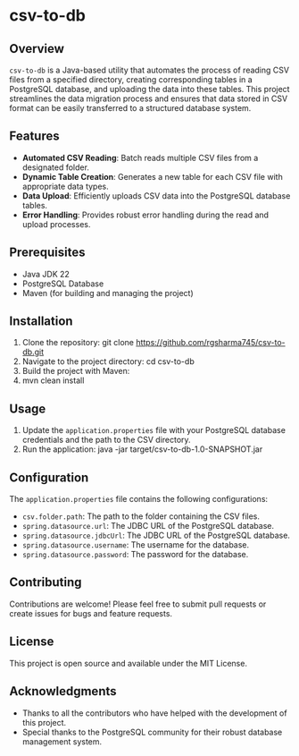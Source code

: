 # csv-to-db

## Overview
`csv-to-db` is a Java-based utility that automates the process of reading CSV files from a specified directory, creating corresponding tables in a PostgreSQL database, and uploading the data into these tables. This project streamlines the data migration process and ensures that data stored in CSV format can be easily transferred to a structured database system.

## Features
- **Automated CSV Reading**: Batch reads multiple CSV files from a designated folder.
- **Dynamic Table Creation**: Generates a new table for each CSV file with appropriate data types.
- **Data Upload**: Efficiently uploads CSV data into the PostgreSQL database tables.
- **Error Handling**: Provides robust error handling during the read and upload processes.

## Prerequisites
- Java JDK 22
- PostgreSQL Database
- Maven (for building and managing the project)

## Installation
1. Clone the repository:
   git clone https://github.com/rgsharma745/csv-to-db.git
2. Navigate to the project directory: cd csv-to-db
3. Build the project with Maven:
4. mvn clean install


## Usage
1. Update the `application.properties` file with your PostgreSQL database credentials and the path to the CSV directory.
2. Run the application: java -jar target/csv-to-db-1.0-SNAPSHOT.jar


## Configuration
The `application.properties` file contains the following configurations:
- `csv.folder.path`: The path to the folder containing the CSV files.
- `spring.datasource.url`: The JDBC URL of the PostgreSQL database.
- `spring.datasource.jdbcUrl`: The JDBC URL of the PostgreSQL database.
- `spring.datasource.username`: The username for the database.
- `spring.datasource.password`: The password for the database.

## Contributing
Contributions are welcome! Please feel free to submit pull requests or create issues for bugs and feature requests.

## License
This project is open source and available under the MIT License.

## Acknowledgments
- Thanks to all the contributors who have helped with the development of this project.
- Special thanks to the PostgreSQL community for their robust database management system.
